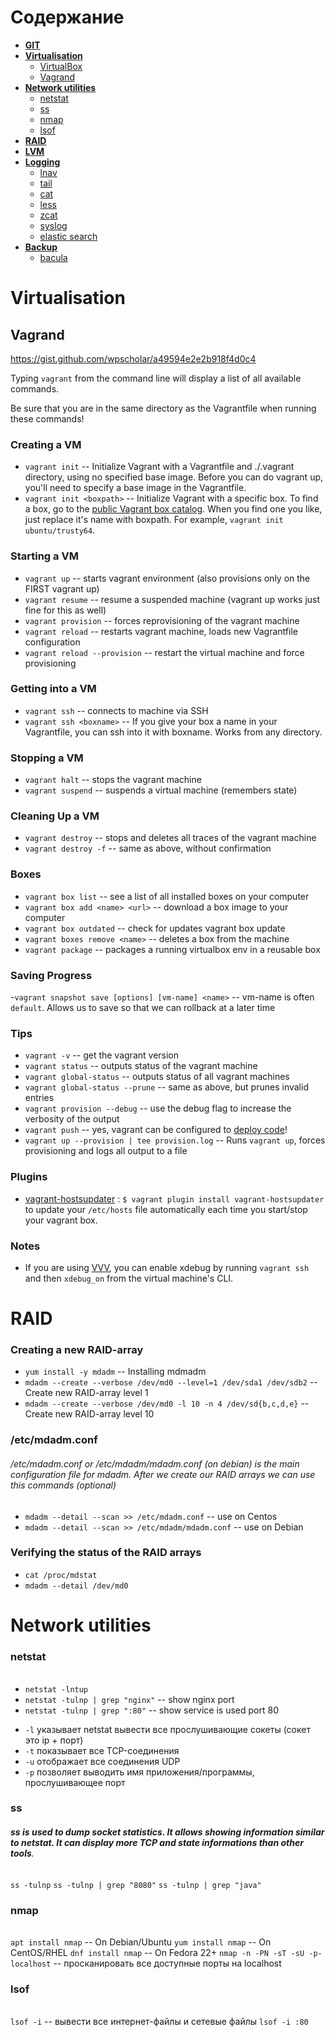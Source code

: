 # Содержание
+ [**GIT**](#GIT)
+ [**Virtualisation**](#Virtualisation)
    + [VirtualBox](#VirtualBox)
    + [Vagrand](#Vagrand)
+ [**Network utilities**](#Network#utilities)
    + [netstat](#netstat)
    + [ss](#ss)
    + [nmap](#nmap)
    + [lsof](#lsof)
+ [**RAID**](#RAID)
+ [**LVM**](#LVM)
+ [**Logging**](#Logging)
    + [lnav](lnav)
    + [tail](tail)
    + [cat](cat)
    + [less](less)
    + [zcat](zcat)
    + [syslog](syslog)
    + [elastic search](#elastic#search)
+ [**Backup**](#Backup)
    + [bacula](bacula)


# Virtualisation

## Vagrand 

https://gist.github.com/wpscholar/a49594e2e2b918f4d0c4

Typing `vagrant` from the command line will display a list of all available commands.

Be sure that you are in the same directory as the Vagrantfile when running these commands!

### Creating a VM
- `vagrant init`           -- Initialize Vagrant with a Vagrantfile and ./.vagrant directory, using no specified base image. Before you can do vagrant up, you'll need to specify a base image in the Vagrantfile.
- `vagrant init <boxpath>` -- Initialize Vagrant with a specific box. To find a box, go to the [public Vagrant box catalog](https://app.vagrantup.com/boxes/search). When you find one you like, just replace it's name with boxpath. For example, `vagrant init ubuntu/trusty64`.

### Starting a VM
- `vagrant up`                  -- starts vagrant environment (also provisions only on the FIRST vagrant up)
- `vagrant resume`              -- resume a suspended machine (vagrant up works just fine for this as well)
- `vagrant provision`           -- forces reprovisioning of the vagrant machine
- `vagrant reload`              -- restarts vagrant machine, loads new Vagrantfile configuration
- `vagrant reload --provision`  -- restart the virtual machine and force provisioning

### Getting into a VM
- `vagrant ssh`           -- connects to machine via SSH
- `vagrant ssh <boxname>` -- If you give your box a name in your Vagrantfile, you can ssh into it with boxname. Works from any directory.

### Stopping a VM
- `vagrant halt`        -- stops the vagrant machine
- `vagrant suspend`     -- suspends a virtual machine (remembers state)

### Cleaning Up a VM
- `vagrant destroy`     -- stops and deletes all traces of the vagrant machine
- `vagrant destroy -f`  -- same as above, without confirmation

### Boxes
- `vagrant box list`              -- see a list of all installed boxes on your computer
- `vagrant box add <name> <url>`  -- download a box image to your computer
- `vagrant box outdated`          -- check for updates vagrant box update
- `vagrant boxes remove <name>`   -- deletes a box from the machine
- `vagrant package`               -- packages a running virtualbox env in a reusable box

### Saving Progress
-`vagrant snapshot save [options] [vm-name] <name>` -- vm-name is often `default`. Allows us to save so that we can rollback at a later time

### Tips
- `vagrant -v`                    -- get the vagrant version
- `vagrant status`                -- outputs status of the vagrant machine
- `vagrant global-status`         -- outputs status of all vagrant machines
- `vagrant global-status --prune` -- same as above, but prunes invalid entries
- `vagrant provision --debug`     -- use the debug flag to increase the verbosity of the output
- `vagrant push`                  -- yes, vagrant can be configured to [deploy code](http://docs.vagrantup.com/v2/push/index.html)!
- `vagrant up --provision | tee provision.log`  -- Runs `vagrant up`, forces provisioning and logs all output to a file

### Plugins
- [vagrant-hostsupdater](https://github.com/cogitatio/vagrant-hostsupdater) : `$ vagrant plugin install vagrant-hostsupdater` to update your `/etc/hosts` file automatically each time you start/stop your vagrant box.

### Notes
- If you are using [VVV](https://github.com/varying-vagrant-vagrants/vvv/), you can enable xdebug by running `vagrant ssh` and then `xdebug_on` from the virtual machine's CLI.

# **RAID**

### Creating a new RAID-array
- `yum install -y mdadm`  -- Installing mdmadm
- `mdadm --create --verbose /dev/md0 --level=1 /dev/sda1 /dev/sdb2`   -- Create new RAID-array level 1
- `mdadm --create --verbose /dev/md0 -l 10 -n 4 /dev/sd{b,c,d,e}`   -- Create new RAID-array level 10 

### /etc/mdadm.conf
###### /etc/mdadm.conf or /etc/mdadm/mdadm.conf (on debian) is the main configuration file for mdadm. After we create our RAID arrays we can use this commands (optional)
- `mdadm --detail --scan >> /etc/mdadm.conf` -- use on Centos
- `mdadm --detail --scan >> /etc/mdadm/mdadm.conf` -- use on Debian 

### Verifying the status of the RAID arrays
- `cat /proc/mdstat`
- `mdadm --detail /dev/md0`

# **Network utilities**

### netstat
######   

- `netstat -lntup`
- `netstat -tulnp | grep "nginx"`  -- show nginx port
- `netstat -tulnp | grep ":80"`  -- show service is used port 80

* `-l` указывает netstat вывести все прослушивающие сокеты (сокет это ip + порт)
* `-t` показывает все TCP-соединения
* `-u` отображает все соединения UDP
* `-p` позволяет выводить имя приложения/программы, прослушивающее порт

### ss
###### **ss is used to dump socket statistics. It allows showing information similar to netstat. It can display more TCP and state informations than other tools**. 
`ss -tulnp`
`ss -tulnp | grep "8080"`
`ss -tulnp | grep "java"`

### nmap
###### 
`apt install nmap`  -- On Debian/Ubuntu
`yum install nmap`  -- On CentOS/RHEL
`dnf install nmap`  -- On Fedora 22+
`nmap -n -PN -sT -sU -p- localhost`  -- просканировать все доступные порты на localhost

### lsof
######
`lsof -i`  -- вывести все интернет-файлы и сетевые файлы
`lsof -i :80`

